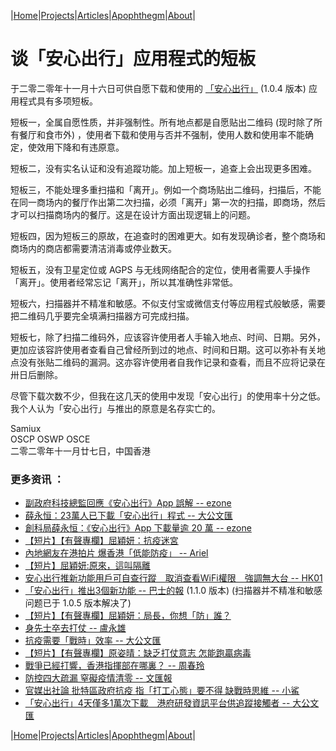 |[Home](/README.md)|[Projects](/projects.md)|[Articles](/articles.md)|[Apophthegm](/apophthegm.md)|[About](/about.md)|

# 谈「安心出行」应用程式的短板

于二零二零年十一月十六日可供自愿下载和使用的 [「安心出行」](https://www.leavehomesafe.gov.hk/) (1.0.4 版本) 应用程式具有多项短板。

短板一，全属自愿性质，并非强制性。所有地点都是自愿贴出二维码 (现时除了所有餐厅和食市外) ，使用者下载和使用与否并不强制，使用人数和使用率不能确定，使效用下降和有违原意。

短板二，没有实名认证和没有追蹤功能。加上短板一，追查上会出现更多困难。

短板三，不能处理多重扫描和「离开」。例如一个商场贴出二维码，扫描后，不能在同一商场内的餐厅作出第二次扫描，必须「离开」第一次的扫描，即商场，然后才可以扫描商场内的餐厅。这是在设计方面出现逻辑上的问题。

短板四，因为短板三的原故，在追查时的困难更大。如有发现确诊者，整个商场和商场内的商店都需要清洁消毒或停业数天。

短板五，没有卫星定位或 AGPS 与无线网络配合的定位，使用者需要人手操作「离开」。使用者经常忘记「离开」，所以其准确性非常低。

短板六，扫描器并不精准和敏感。不似支付宝或微信支付等应用程式般敏感，需要把二维码几乎要完全填满扫描器方可完成扫描。

短板七，除了扫描二维码外，应该容许使用者人手输入地点、时间、日期。另外，更加应该容許使用者查看自己曾经所到过的地点、时间和日期。这可以弥补有关地点没有张贴二维码的漏洞。这亦容许使用者自我作记录和查看，而且不应将记录在卅日后删除。

尽管下载次数不少，但我在这几天的使用中发现「安心出行」的使用率十分之低。我个人认为「安心出行」与推出的原意是名存实亡的。

Samiux  
OSCP  OSWP  OSCE  
二零二零年十一月廿七日，中国香港  

### 更多资讯 ：

- [副政府科技總監回應《安心出行》App 誤解 -- ezone](https://ezone.ulifestyle.com.hk/article/2804465/%E5%89%AF%E6%94%BF%E5%BA%9C%E7%A7%91%E6%8A%80%E7%B8%BD%E7%9B%A3%E5%9B%9E%E6%87%89%E3%80%8A%E5%AE%89%E5%BF%83%E5%87%BA%E8%A1%8C%E3%80%8BApp%20%E8%AA%A4%E8%A7%A3)  
- [薛永恒：23萬人已下載「安心出行」程式 -- 大公文匯](https://www.tkww.hk/a/202011/27/AP5fc0780fe4b082e38239edaa.html)  
- [創科局薛永恒：《安心出行》App 下載量逾 20 萬 -- ezone](https://ezone.ulifestyle.com.hk/article/2813386/%E5%89%B5%E7%A7%91%E5%B1%80%E8%96%9B%E6%B0%B8%E6%81%92%EF%BC%9A%E3%80%8A%E5%AE%89%E5%BF%83%E5%87%BA%E8%A1%8C%E3%80%8BApp%20%E4%B8%8B%E8%BC%89%E9%87%8F%E9%80%BE%2020%20%E8%90%AC)  
- [【短片】【有聲專欄】屈穎妍：抗疫迷宮 ](https://samiux.blogspot.com/2020/11/blog-post_17.html)  
- [內地網友在港拍片 爆香港「低能防疫」 -- Ariel](https://www.bastillepost.com/hongkong/article/7521157-%e5%85%a7%e5%9c%b0%e7%b6%b2%e5%8f%8b%e5%9c%a8%e6%b8%af%e6%8b%8d%e7%89%87-%e7%88%86%e9%a6%99%e6%b8%af%e3%80%8c%e4%bd%8e%e8%83%bd%e9%98%b2%e7%96%ab%e3%80%8d)  
- [【短片】屈穎妍:原來，這叫隔離 ](https://samiux.blogspot.com/2020/12/blog-post_11.html)  
- [安心出行推新功能用戶可自查行蹤　取消查看WiFi權限　強調無大台 -- HK01](https://www.hk01.com/%E7%A4%BE%E6%9C%83%E6%96%B0%E8%81%9E/557311/%E5%AE%89%E5%BF%83%E5%87%BA%E8%A1%8C%E6%8E%A8%E6%96%B0%E5%8A%9F%E8%83%BD%E7%94%A8%E6%88%B6%E5%8F%AF%E8%87%AA%E6%9F%A5%E8%A1%8C%E8%B9%A4-%E5%8F%96%E6%B6%88%E6%9F%A5%E7%9C%8Bwifi%E6%AC%8A%E9%99%90-%E5%BC%B7%E8%AA%BF%E7%84%A1%E5%A4%A7%E5%8F%B0)  
- [「安心出行」推出3個新功能 -- 巴士的報](https://www.bastillepost.com/hongkong/article/7622464-%e3%80%8c%e5%ae%89%e5%bf%83%e5%87%ba%e8%a1%8c%e3%80%8d%e6%8e%a83%e6%96%b0%e5%8a%9f%e8%83%bd-%e8%b3%87%e7%a7%91%e8%be%a6%e6%8c%87%e6%97%a9%e5%89%8d%e5%b7%b2%e6%b8%9b%e5%b0%91%e7%a8%8b%e5%bc%8f%e6%89%80)  (1.1.0 版本)  (扫描器并不精准和敏感问题已于 1.0.5 版本解决了)  
- [【短片】【有聲專欄】屈穎妍：局長，你想「防」誰？](https://samiux.blogspot.com/2020/12/blog-post_12.html)  
- [身先士卒去打仗 -- 盧永雄](https://www.bastillepost.com/hongkong/article/7625168-%e8%ba%ab%e5%85%88%e5%a3%ab%e5%8d%92%e5%8e%bb%e6%89%93%e4%bb%97)  
- [抗疫需要「戰時」效率 -- 大公文匯](https://www.tkww.hk/a/202012/12/AP5fd3fb5ae4b01efc849e2236.html)  
- [【短片】【有聲專欄】原姿晴：缺乏打仗意志 怎能跑贏病毒](https://samiux.blogspot.com/2020/12/blog-post_15.html)  
- [戰爭已經打響，香港指揮部在哪裏？ -- 周春玲](https://www.bastillepost.com/hongkong/article/7636630-%e6%88%b0%e7%88%ad%e5%b7%b2%e7%b6%93%e6%89%93%e9%9f%bf%ef%bc%8c%e9%a6%99%e6%b8%af%e6%8c%87%e6%8f%ae%e9%83%a8%e5%9c%a8%e5%93%aa%e8%a3%8f%ef%bc%9f)  
- [防控四大疏漏 窒礙疫情清零 -- 文匯報](https://www.wenweipo.com/a/202012/02/AP5fc6aa4de4b0a6733582b75d.html)  
- [官媒出社論 批特區政府抗疫 指「打工心態」要不得 缺戰時思維 -- 小鯊](https://www.bastillepost.com/hongkong/article/7641648-%e5%ae%98%e5%aa%92%e5%87%ba%e7%a4%be%e8%ab%96-%e6%89%b9%e7%89%b9%e5%8d%80%e6%94%bf%e5%ba%9c%e6%8a%97%e7%96%ab-%e6%8c%87%e3%80%8c%e6%89%93%e5%b7%a5%e5%bf%83%e6%85%8b%e3%80%8d%e8%a6%81%e4%b8%8d%e5%be%97)  
- [「安心出行」4天僅多1萬次下載　港府研發資訊平台供追蹤接觸者 -- 大公文匯](https://www.tkww.hk/a/202012/16/AP5fd99e59e4b01efc849f3df2.html)  

|[Home](/README.md)|[Projects](/projects.md)|[Articles](/articles.md)|[Apophthegm](/apophthegm.md)|[About](/about.md)|
